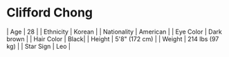 # Clifford Chong



| Age | 28 |
| Ethnicity | Korean |
| Nationality | American |
| Eye Color | Dark brown |
| Hair Color | Black|
| Height | 5'8" (172 cm) |
| Weight | 214 lbs (97 kg) |
| Star Sign | Leo |
